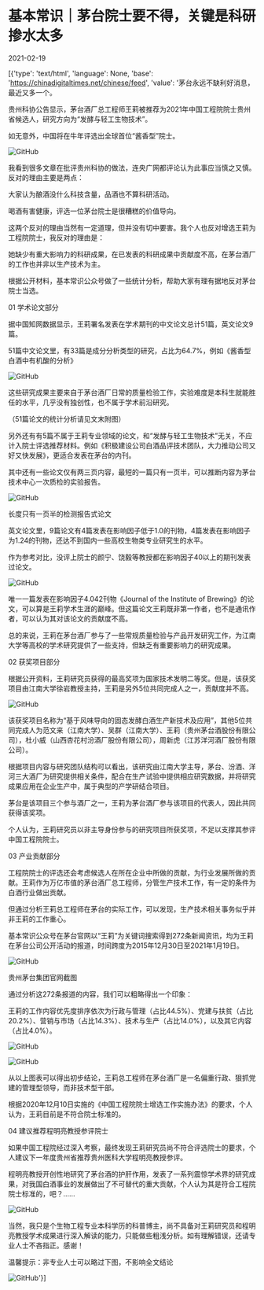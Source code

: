 # 基本常识｜茅台院士要不得，关键是科研掺水太多

2021-02-19

[{'type': 'text/html', 'language': None, 'base': 'https://chinadigitaltimes.net/chinese/feed', 'value': '茅台永远不缺利好消息，最近又多一个。

贵州科协公告显示，茅台酒厂总工程师王莉被推荐为2021年中国工程院院士贵州省候选人，研究方向为“发酵与轻工生物技术”。

如无意外，中国将在牛年评选出全球首位“酱香型”院士。

![GitHub](https://chinadigitaltimes.net/chinese/files/2021/02/post-662808-602f69e7bf3d1.png)

我看到很多文章在批评贵州科协的做法，连央广网都评论认为此事应当慎之又慎。反对的理由主要是两点：







大家认为酿酒没什么科技含量，品酒也不算科研活动。





喝酒有害健康，评选一位茅台院士是很糟糕的价值导向。







这两个反对的理由当然有一定道理，但并没有切中要害。我个人也反对增选王莉为工程院院士，我反对的理由是：

她缺少有重大影响力的科研成果，在已发表的科研成果中贡献度不高，在茅台酒厂的工作也并非以生产技术为主。

根据公开材料，基本常识公众号做了一些统计分析，帮助大家有理有据地反对茅台院士当选。

01 学术论文部分

据中国知网数据显示，王莉署名发表在学术期刊的中文论文总计51篇，英文论文9篇。

51篇中文论文里，有33篇是成分分析类型的研究，占比为64.7%，例如《酱香型白酒中有机酸的分析》

![GitHub](https://chinadigitaltimes.net/chinese/files/2021/02/post-662808-602f69ea7df33.png)

这些研究成果主要来自于茅台酒厂日常的质量检验工作，实验难度是本科生就能胜任的水平，几乎没有独创性，也不属于学术前沿研究。

（51篇论文的统计分析请见文末附图）

另外还有有5篇不属于王莉专业领域的论文，和“发酵与轻工生物技术”无关，不应计入院士评选推荐材料。例如《积极建设公司白酒品评技术团队，大力推动公司又好又快发展》，更适合发表在茅台的内刊。

其中还有一些论文仅有两三页内容，最短的一篇只有一页半，可以推断内容为茅台技术中心一次质检的实验报告。

![GitHub](https://chinadigitaltimes.net/chinese/files/2021/02/post-662808-602f69ed6951c.png)

 长度只有一页半的检测报告式论文   

英文论文里，9篇论文有4篇发表在影响因子低于1.0的刊物，4篇发表在影响因子为1.24的刊物，还达不到国内一些高校生物类专业研究生的水平。

作为参考对比，没评上院士的颜宁、饶毅等教授都在影响因子40以上的期刊发表过论文。

![GitHub](https://chinadigitaltimes.net/chinese/files/2021/02/post-662808-602f69efda618.)

唯一一篇发表在影响因子4.042刊物《Journal of the Institute of Brewing》的论文，可以算是王莉学术生涯的巅峰。但这篇论文王莉既非第一作者，也不是通讯作者，可以认为其对该论文的贡献度不高。

总的来说，王莉在茅台酒厂参与了一些常规质量检验与产品开发研究工作，为江南大学等高校的学术研究提供了一些支持，但缺乏有重要影响力的研究成果。

02 获奖项目部分

根据公开资料，王莉研究员获得的最高奖项为国家技术发明二等奖。但是，该获奖项目由江南大学徐岩教授主持，王莉是另外5位共同完成人之一，贡献度并不高。

![GitHub](https://chinadigitaltimes.net/chinese/files/2021/02/post-662808-602f69f1f0269.)

该获奖项目名称为“基于风味导向的固态发酵白酒生产新技术及应用”，其他5位共同完成人为范文来（江南大学）、吴群（江南大学）、王莉（贵州茅台酒股份有限公司），杜小威（山西杏花村汾酒厂股份有限公司），周新虎（江苏洋河酒厂股份有限公司）。

根据项目内容与研究团队结构可以看出，该研究由江南大学主导，茅台、汾酒、洋河三大酒厂为研究提供相关条件，配合在生产试验中提供相应研究数据，并将研究成果应用在企业生产中，属于典型的产学研结合项目。

茅台是该项目三个参与酒厂之一，王莉为茅台酒厂参与该项目的代表人，因此共同获得该奖项。

个人认为，王莉研究员以非主导身份参与的研究项目所获奖项，不足以支撑其参评中国工程院院士。

03 产业贡献部分

工程院院士的评选还会考虑候选人在所在企业中所做的贡献，为行业发展所做的贡献。王莉作为万亿市值的茅台酒厂总工程师，分管生产技术工作，有一定的条件为白酒行业做出贡献。

但通过分析王莉总工程师在茅台的实际工作，可以发现，生产技术相关事务似乎并非王莉的工作重心。

基本常识公众号在茅台官网以“王莉”为关键词搜索得到272条新闻资讯，均为王莉在茅台公司公开活动的报道，时间跨度为2015年12月30日至2021年1月19日。

![GitHub](https://chinadigitaltimes.net/chinese/files/2021/02/post-662808-602f69f4aea73.png)

  贵州茅台集团官网截图 

通过分析这272条报道的内容，我们可以粗略得出一个印象：



王莉的工作内容优先度排序依次为行政与管理（占比44.5%）、党建与扶贫（占比20.2%）、营销与市场（占比14.3%）、技术与生产（占比14.0%），以及其它内容（占比4.0%）。 



![GitHub](https://chinadigitaltimes.net/chinese/files/2021/02/post-662808-602f69f6996e8.)

![GitHub](https://chinadigitaltimes.net/chinese/files/2021/02/post-662808-602f69f833b9d.)

从以上图表可以得出初步结论，王莉总工程师在茅台酒厂是一名偏重行政、狠抓党建的管理型领导，而非技术型干部。

根据2020年12月10日实施的《中国工程院院士增选工作实施办法》的要求，个人认为，王莉目前是不符合院士标准的。

04 建议推荐程明亮教授参评院士

如果中国工程院经过深入考察，最终发现王莉研究员尚不符合评选院士的要求，个人建议下一年度贵州省推荐贵州医科大学程明亮教授参评。

程明亮教授开创性地研究了茅台酒的护肝作用，发表了一系列震惊学术界的研究成果，对我国白酒事业的发展做出了不可替代的重大贡献，个人认为其是符合工程院院士标准的，吧？……

![GitHub](https://chinadigitaltimes.net/chinese/files/2021/02/post-662808-602f69fa52fb7.png)

当然，我只是个生物工程专业本科学历的科普博主，尚不具备对王莉研究员和程明亮教授学术成果进行深入解读的能力，只能做些粗浅分析。如有理解错误，还请专业人士不吝指正。感谢！

温馨提示：非专业人士可以略过下图，不影响全文结论

![GitHub](https://chinadigitaltimes.net/chinese/files/2021/02/post-662808-602f69fd9d19a.)'}]